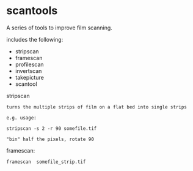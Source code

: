 # scantools

A series of tools to improve film scanning.

includes the following:

- stripscan
- framescan
- profilescan
- invertscan
- takepicture
- scantool

stripscan

    turns the multiple strips of film on a flat bed into single strips

    e.g. usage:

    stripscan -s 2 -r 90 somefile.tif

    "bin" half the pixels, rotate 90

framescan:

    framescan  somefile_strip.tif
